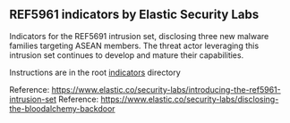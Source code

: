## REF5961 indicators by Elastic Security Labs

Indicators for the REF5691 intrusion set, disclosing three new malware families targeting ASEAN members. The threat actor leveraging this intrusion set continues to develop and mature their capabilities.

Instructions are in the root [indicators](../README.md) directory

Reference: https://www.elastic.co/security-labs/introducing-the-ref5961-intrusion-set 
Reference: https://www.elastic.co/security-labs/disclosing-the-bloodalchemy-backdoor 